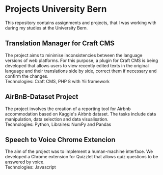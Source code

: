 # Projects University Bern

This repository contains assignments and projects, that I was working with during my studies at the University Bern. 

## Translation Manager for Craft CMS

The project aims to minimise inconsistencies between the language versions of web platforms. For this purpose, a plugin for Craft CMS is being developed that allows users to view recently edited texts in the original language and their translations side by side, correct them if necessary and confirm the changes.<br>
Technologies: Craft CMS, PHP 8 with Yii framework
## AirBnB-Dataset Project
The project involves the creation of a reporting tool for Airbnb accommodation based on Kaggle's Airbnb dataset. The tasks include data manipulation, data selection and data visualisation.<br>
Technologies: Python, Libraires: NumPy and Pandas

## Speech to Voice Chrome Extencion
The aim of the project was to implement a human-machine interface. We developed a Chrome extension for Quizzlet that allows quiz questions to be answered by voice.<br>
Technologies: Javascript
